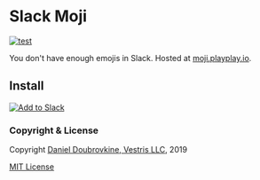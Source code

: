 Slack Moji
==========

[![test](https://github.com/dblock/slack-moji/actions/workflows/test.yml/badge.svg)](https://github.com/dblock/slack-moji/actions/workflows/test.yml)

You don't have enough emojis in Slack. Hosted at [moji.playplay.io](https://moji.playplay.io/).

## Install

[![Add to Slack](https://platform.slack-edge.com/img/add_to_slack.png)](https://moji.playplay.io)

### Copyright & License

Copyright [Daniel Doubrovkine, Vestris LLC](https://www.vestris.com), 2019

[MIT License](LICENSE)
